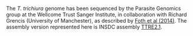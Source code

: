 [//]: # (Created by ./bin/manage_files.pl from ./species/Trichuris_trichiura/PRJEB535/Trichuris_trichiura_PRJEB535.assembly.html on Thu Jun 11 13:46:30 2020)
The _T. trichiura_ genome has been sequenced by the Parasite Genomics group at the Wellcome Trust Sanger Institute, in collaboration with Richard Grencis (University of Manchester), as described by [Foth et al (2014)](http://europepmc.org/abstract/MED/24929830). The assembly version represented here is INSDC assembly [TTRE2.1](http://www.ncbi.nlm.nih.gov/assembly/GCA_000613005.1/).
